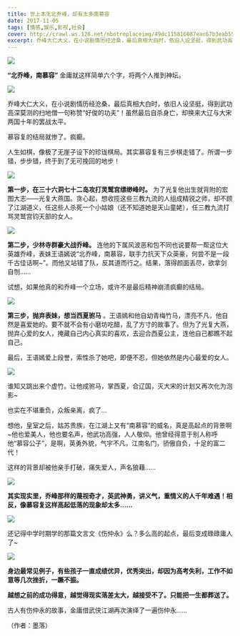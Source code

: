 ```yaml
---
title: 世上本无北乔峰，却有太多南慕容
date: 2017-11-05
tags: [情感,娱乐,影视,社会]
cover: http://crawl.ws.126.net/nbotreplaceimg/49dc115816087eac67b3eab55e507b87/c529195c865f98f52e840fa33f4fdb88.jpg
excerpt: 乔峰大仁大义，在小说剧情历经沧桑，最后真相大白时，依旧人设坚挺，得到武功高深莫测的扫地僧一句称赞“好俊的功夫”！虽然最后自杀身亡，却换来大辽与大宋两国十年的罢战太平。
---
```

![](http://crawl.ws.126.net/nbotreplaceimg/49dc115816087eac67b3eab55e507b87/c529195c865f98f52e840fa33f4fdb88.jpg)  

**“北乔峰，南慕容”** 金庸就这样简单六个字，将两个人推到神坛。

![](http://crawl.ws.126.net/nbotreplaceimg/49dc115816087eac67b3eab55e507b87/a7b87ccc1e78fa2458b63610450ba026.jpg)  

乔峰大仁大义，在小说剧情历经沧桑，最后真相大白时，依旧人设坚挺，得到武功高深莫测的扫地僧一句称赞“好俊的功夫”！虽然最后自杀身亡，却换来大辽与大宋两国十年的罢战太平。

慕容复的结局就惨了。疯癫。

人生如棋，像极了无崖子设下的珍珑棋局。其实慕容复有三步棋走错了。所谓一步错，步步错，终于到了无可挽回的地步！

![](http://crawl.ws.126.net/nbotreplaceimg/bc4e413e0404ea8b386b4334d5ba150d/b447df66c940cbbac91744366074758d.jpg)  

**第一步，在三十六洞七十二岛攻打灵鹫宫缥缈峰时。**
为了光复他出生就背附的宏图大志――光复大燕国。贪心起，想收揽这些三教九流的人组成精锐之师，却不顾了江湖道义，任这些人杀死一个小姑娘（还不知道她是天山童姥），任三教九流打骂灵鹫宫钧天部的女人。

![](http://crawl.ws.126.net/nbotreplaceimg/49dc115816087eac67b3eab55e507b87/8f52a9c3ec9bb9e80aeb0a43bfc0bce8.jpg)  

**第二步，少林寺群豪大战乔峰。**
连他的下属风波恶和包不同也说要帮一帮这位大英雄乔峰，表妹王语嫣说“北乔峰，南慕容，联手力抗天下众英豪，何尝不是一段千古佳话啊~”。而他又站错了队，反其道而行之。结果，落得颜面丢尽，欲拿剑自刎……

试想，如果他真的和乔峰一个立场，或许不是最后精神崩溃疯癫的结局。

![](http://crawl.ws.126.net/nbotreplaceimg/bc4e413e0404ea8b386b4334d5ba150d/8cbc7bdb74c60d907ed376c2a15d5a79.jpg)  

**第三步，抛弃表妹，想当西夏驸马**
。王语嫣和他自幼青梅竹马，漂亮不凡，他自然是喜爱她的。要不就不会有小磨坊吃醋，乱了方寸的故事了。但为了光复大燕，抛弃心爱的女人，掩藏自己内心真实的喜欢，去迎合西夏公主，连他自己都瞧不起自己。

最后，王语嫣爱上段誉，索性杀了她吧，即便不忍，但她依然是内心最爱的女人。

![](http://crawl.ws.126.net/nbotreplaceimg/bc4e413e0404ea8b386b4334d5ba150d/34f10e8b192bc7f0e04abc034a2e8681.jpg)  

谁知又跳出来个虚竹。让他成驸马，掌西夏，合辽国，灭大宋的计划又再次化为泡影~

也实在不堪重负，众叛亲离，疯了…

想他，皇室之后，姑苏贵族，在江湖上又有“南慕容”的威名，真是高起点的背景啊~他也爱美人，他也要名声，他武功高强，人人敬仰。他曾经得意于别人称呼他“慕容公子”，是啊，英勇外貌，气宇不凡，江南名门，骄傲自负，十足的富二代！

这样的背景却被他亲手打破，痛失爱人，声名狼藉……

![](http://crawl.ws.126.net/nbotreplaceimg/bc4e413e0404ea8b386b4334d5ba150d/c1e5b9f68d65ac858f79aff98494e6ab.jpg)  

**其实现实里，乔峰那样的蔑视奇才，英武神勇，讲义气，重情义的人千年难遇！相反，像慕容复这样高起低落的现象却太多……**

![](http://crawl.ws.126.net/nbotreplaceimg/bc4e413e0404ea8b386b4334d5ba150d/40c506760fad8debe635bfafbc08e2f7.jpg)  

还记得中学时期学的那篇文言文《伤仲永》么？多么高的起点，最后变成碌碌庸人了~

![](http://crawl.ws.126.net/nbotreplaceimg/49dc115816087eac67b3eab55e507b87/56ec144d2c011f2f1f5ad23a8c008ab4.jpg)  

**身边最常见例子，有些孩子一直成绩优异，优秀突出，却因为高考失利，工作不如意等几次挫折，一蹶不振。**

**越想之前的成功得意，越觉得现实落差太大，越接受不了。只能把一生都葬送了。**

古人有伤仲永的故事，金庸借武侠江湖再次演绎了一遍伤仲永……

（作者：墨落）

